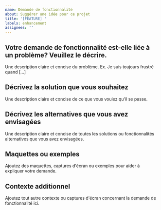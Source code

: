 ```yaml
---
name: Demande de fonctionnalité
about: Suggérer une idée pour ce projet
title: '[FEATURE] '
labels: enhancement
assignees: ''
---
```


## Votre demande de fonctionnalité est-elle liée à un problème? Veuillez le décrire.
Une description claire et concise du problème. Ex. Je suis toujours frustré quand [...]

## Décrivez la solution que vous souhaitez
Une description claire et concise de ce que vous voulez qu'il se passe.

## Décrivez les alternatives que vous avez envisagées
Une description claire et concise de toutes les solutions ou fonctionnalités alternatives que vous avez envisagées.

## Maquettes ou exemples
Ajoutez des maquettes, captures d'écran ou exemples pour aider à expliquer votre demande.

## Contexte additionnel
Ajoutez tout autre contexte ou captures d'écran concernant la demande de fonctionnalité ici.
